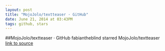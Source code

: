 ```yaml
---
layout: post
title: "MojoJolo/textteaser · GitHub"
date: June 21, 2014 at 03:43PM
tags: github, stars
---
```

##MojoJolo/textteaser · GitHub
fabiantheblind starred MojoJolo/textteaser
[link to source](http://ift.tt/GSPhCu) 
